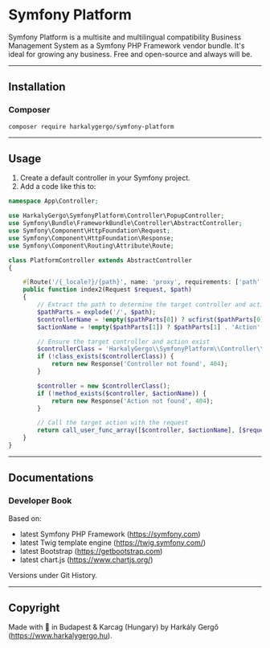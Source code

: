 # Symfony Platform

Symfony Platform is a multisite and multilingual compatibility Business Management System as a Symfony PHP Framework vendor bundle. It's ideal for growing any business. Free and open-source and always will be.

---

## Installation

### Composer

```shell
composer require harkalygergo/symfony-platform
```

---

## Usage

1. Create a default controller in your Symfony project.
2. Add a code like this to:

```php
namespace App\Controller;

use HarkalyGergo\SymfonyPlatform\Controller\PopupController;
use Symfony\Bundle\FrameworkBundle\Controller\AbstractController;
use Symfony\Component\HttpFoundation\Request;
use Symfony\Component\HttpFoundation\Response;
use Symfony\Component\Routing\Attribute\Route;

class PlatformController extends AbstractController
{

    #[Route('/{_locale?}/{path}', name: 'proxy', requirements: ['path' => '.+'], defaults: ['path' => ''])]
    public function index2(Request $request, $path)
    {
        // Extract the path to determine the target controller and action
        $pathParts = explode('/', $path);
        $controllerName = !empty($pathParts[0]) ? ucfirst($pathParts[0]) . 'Controller' : 'DefaultController';
        $actionName = !empty($pathParts[1]) ? $pathParts[1] . 'Action' : 'indexAction';

        // Ensure the target controller and action exist
        $controllerClass = 'HarkalyGergo\\SymfonyPlatform\\Controller\\' . $controllerName;
        if (!class_exists($controllerClass)) {
            return new Response('Controller not found', 404);
        }

        $controller = new $controllerClass();
        if (!method_exists($controller, $actionName)) {
            return new Response('Action not found', 404);
        }

        // Call the target action with the request
        return call_user_func_array([$controller, $actionName], [$request]);
    }
}
```

---

## Documentations

### Developer Book

Based on:
- latest Symfony PHP Framework (https://symfony.com)
- latest Twig template engine (https://twig.symfony.com/)
- latest Bootstrap (https://getbootstrap.com)
- latest chart.js (https://www.chartjs.org/)

Versions under Git History.

---

## Copyright

Made with :green_heart: in Budapest & Karcag (Hungary) by Harkály Gergő (https://www.harkalygergo.hu).

